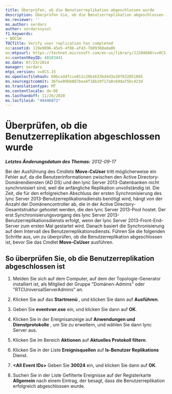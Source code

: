 ```yaml
---
title: Überprüfen, ob die Benutzerreplikation abgeschlossen wurde
description: Überprüfen Sie, ob die Benutzerreplikation abgeschlossen ist.
ms.reviewer: ''
ms.author: serdars
author: serdarsoysal
f1.keywords:
- NOCSH
TOCTitle: Verify user replication has completed
ms:assetid: 119e9896-45e5-4f8b-af43-7b09360ada0b
ms:mtpsurl: https://technet.microsoft.com/en-us/library/JJ204680(v=OCS.15)
ms:contentKeyID: 48183441
ms.date: 07/23/2014
manager: serdars
mtps_version: v=OCS.15
ms.openlocfilehash: 60bca44fcce811c29b1633bd4d3a39f832851885
ms.sourcegitcommit: 36fee89bb887bea4f18b19f17a8c69daf5bc423d
ms.translationtype: MT
ms.contentlocale: de-DE
ms.lasthandoff: 11/26/2020
ms.locfileid: "49446072"
---
```

# <a name="verify-user-replication-has-completed"></a>Überprüfen, ob die Benutzerreplikation abgeschlossen wurde

<div data-xmlns="http://www.w3.org/1999/xhtml">

<div class="topic" data-xmlns="http://www.w3.org/1999/xhtml" data-msxsl="urn:schemas-microsoft-com:xslt" data-cs="https://msdn.microsoft.com/">

<div data-asp="https://msdn2.microsoft.com/asp">



</div>

<div id="mainSection">

<div id="mainBody">

<span> </span>

_**Letztes Änderungsdatum des Themas:** 2012-09-17_

Bei der Ausführung des Cmdlets **Move-CsUser** tritt möglicherweise ein Fehler auf, da die Benutzerinformationen zwischen den Active Directory-Domänendiensten (AD DS) und den lync Server 2013-Datenbanken nicht synchronisiert sind, weil die anfängliche Replikation unvollständig ist. Die Zeit, die für den erfolgreichen Abschluss der ersten Synchronisierung des lync Server 2013-Benutzerreplikationsdiensts benötigt wird, hängt von der Anzahl der Domänencontroller ab, die in der Active Directory-Gesamtstruktur gehostet werden, die den lync Server 2013-Pool hostet. Der erst Synchronisierungsvorgang des lync Server 2013-Benutzerreplikationsdiensts erfolgt, wenn der lync Server 2013-Front-End-Server zum ersten Mal gestartet wird. Danach basiert die Synchronisierung auf dem Intervall des Benutzerreplikationsdiensts. Führen Sie die folgenden Schritte aus, um zu überprüfen, ob die Benutzerreplikation abgeschlossen ist, bevor Sie das Cmdlet **Move-CsUser** ausführen.

<div>

## <a name="to-verify-user-replication-has-completed"></a>So überprüfen Sie, ob die Benutzerreplikation abgeschlossen ist

1.  Melden Sie sich auf dem Computer, auf dem der Topologie-Generator installiert ist, als Mitglied der Gruppe "Domänen-Admins" oder "RTCUniversalServerAdmins" an.

2.  Klicken Sie auf das **Startmenü** , und klicken Sie dann auf **Ausführen**.

3.  Geben Sie **eventvwr.exe** ein, und klicken Sie dann auf **OK**.

4.  Klicken Sie in der Ereignisanzeige auf **Anwendungen und Dienstprotokolle** , um Sie zu erweitern, und wählen Sie dann lync Server aus.

5.  Klicken Sie im Bereich **Aktionen** auf **Aktuelles Protokoll filtern**.

6.  Klicken Sie in der Liste **Ereignisquellen** auf **ls-Benutzer Replikations** Dienst.

7.  **\<All Event IDs\>** Geben Sie **30024** ein, und klicken Sie dann auf **OK**.

8.  Suchen Sie in der Liste Gefilterte Ereignisse auf der Registerkarte **Allgemein** nach einem Eintrag, der besagt, dass die Benutzerreplikation erfolgreich abgeschlossen wurde.

</div>

</div>

<span> </span>

</div>

</div>

</div>

